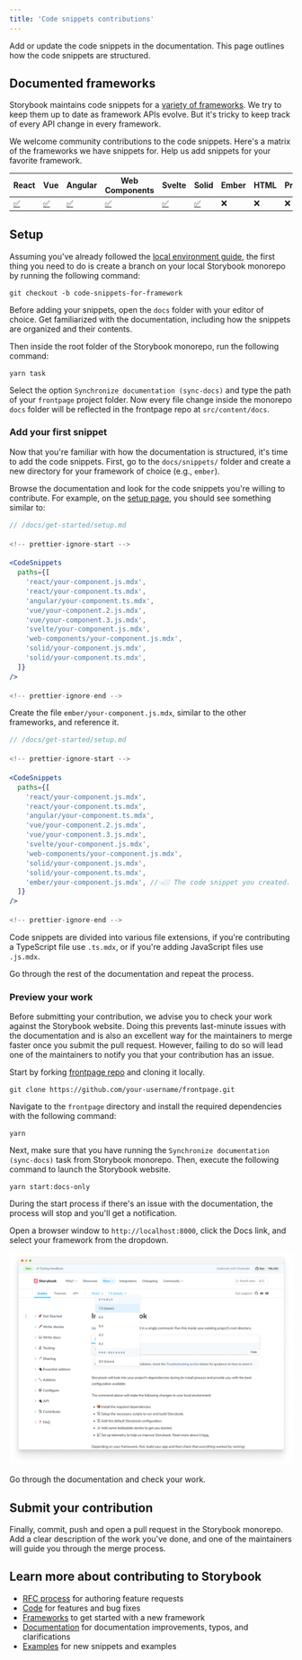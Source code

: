 ```yaml
---
title: 'Code snippets contributions'
---
```


Add or update the code snippets in the documentation. This page outlines how the code snippets are structured.

## Documented frameworks

Storybook maintains code snippets for a [variety of frameworks](../configure/frameworks-feature-support.md). We try to keep them up to date as framework APIs evolve. But it's tricky to keep track of every API change in every framework.

We welcome community contributions to the code snippets. Here's a matrix of the frameworks we have snippets for. Help us add snippets for your favorite framework.

| React                                                                        | Vue                                                                        | Angular                                                                        | Web Components                                                                        | Svelte                                                                        | Solid                                                                        | Ember | HTML | Preact |
| ---------------------------------------------------------------------------- | -------------------------------------------------------------------------- | ------------------------------------------------------------------------------ | ------------------------------------------------------------------------------------- | ----------------------------------------------------------------------------- | ---------------------------------------------------------------------------- | ----- | ---- | ------ |
| [✅](https://github.com/storybookjs/storybook/tree/next/docs/snippets/react) | [✅](https://github.com/storybookjs/storybook/tree/next/docs/snippets/vue) | [✅](https://github.com/storybookjs/storybook/tree/next/docs/snippets/angular) | [✅](https://github.com/storybookjs/storybook/tree/next/docs/snippets/web-components) | [✅](https://github.com/storybookjs/storybook/tree/next/docs/snippets/svelte) | [✅](https://github.com/storybookjs/storybook/tree/next/docs/snippets/solid) | ❌    | ❌   | ❌     |

## Setup

Assuming you've already followed the [local environment guide](./code.md#initial-setup), the first thing you need to do is create a branch on your local Storybook monorepo by running the following command:

```shell
git checkout -b code-snippets-for-framework
```

Before adding your snippets, open the `docs` folder with your editor of choice. Get familiarized with the documentation, including how the snippets are organized and their contents.

Then inside the root folder of the Storybook monorepo, run the following command:

```shell
yarn task
```

Select the option `Synchronize documentation (sync-docs)` and type the path of your `frontpage` project folder. Now every file change inside the monorepo `docs` folder will be reflected in the frontpage repo at `src/content/docs`.

### Add your first snippet

Now that you're familiar with how the documentation is structured, it's time to add the code snippets. First, go to the `docs/snippets/` folder and create a new directory for your framework of choice (e.g., `ember`).

Browse the documentation and look for the code snippets you're willing to contribute. For example, on the [setup page](https://github.com/storybookjs/storybook/blob/next/docs/get-started/setup.md), you should see something similar to:

```jsx
// /docs/get-started/setup.md

<!-- prettier-ignore-start -->

<CodeSnippets
  paths={[
    'react/your-component.js.mdx',
    'react/your-component.ts.mdx',
    'angular/your-component.ts.mdx',
    'vue/your-component.2.js.mdx',
    'vue/your-component.3.js.mdx',
    'svelte/your-component.js.mdx',
    'web-components/your-component.js.mdx',
    'solid/your-component.js.mdx',
    'solid/your-component.ts.mdx',
  ]}
/>

<!-- prettier-ignore-end -->
```

Create the file `ember/your-component.js.mdx`, similar to the other frameworks, and reference it.

```jsx
// /docs/get-started/setup.md

<!-- prettier-ignore-start -->

<CodeSnippets
  paths={[
    'react/your-component.js.mdx',
    'react/your-component.ts.mdx',
    'angular/your-component.ts.mdx',
    'vue/your-component.2.js.mdx',
    'vue/your-component.3.js.mdx',
    'svelte/your-component.js.mdx',
    'web-components/your-component.js.mdx',
    'solid/your-component.js.mdx',
    'solid/your-component.ts.mdx',
    'ember/your-component.js.mdx', //👈🏼 The code snippet you created.
  ]}
/>

<!-- prettier-ignore-end -->
```

<Callout variant="info" icon="💡">

Code snippets are divided into various file extensions, if you're contributing a TypeScript file use <code>.ts.mdx</code>, or if you're adding JavaScript files use <code>.js.mdx</code>.

</Callout>

Go through the rest of the documentation and repeat the process.

### Preview your work

Before submitting your contribution, we advise you to check your work against the Storybook website. Doing this prevents last-minute issues with the documentation and is also an excellent way for the maintainers to merge faster once you submit the pull request. However, failing to do so will lead one of the maintainers to notify you that your contribution has an issue.

Start by forking [frontpage repo](https://github.com/storybookjs/frontpage) and cloning it locally.

```shell
git clone https://github.com/your-username/frontpage.git
```

Navigate to the `frontpage` directory and install the required dependencies with the following command:

```shell
yarn
```

Next, make sure that you have running the `Synchronize documentation (sync-docs)` task from Storybook monorepo. Then, execute the following command to launch the Storybook website.

```shell
yarn start:docs-only
```

<Callout variant="info" icon="💡">

During the start process if there's an issue with the documentation, the process will stop and you'll get a notification.

</Callout>

Open a browser window to `http://localhost:8000`, click the Docs link, and select your framework from the dropdown.

![Storybook docs with dropdown](./local-storybook-website-dropdown-optimized.png)

Go through the documentation and check your work.

## Submit your contribution

Finally, commit, push and open a pull request in the Storybook monorepo. Add a clear description of the work you've done, and one of the maintainers will guide you through the merge process.

## Learn more about contributing to Storybook

- [RFC process](./RFC.md) for authoring feature requests
- [Code](./code.md) for features and bug fixes
- [Frameworks](./framework.md) to get started with a new framework
- [Documentation](./documentation-updates.md) for documentation improvements, typos, and clarifications
- [Examples](./new-snippets.md) for new snippets and examples
